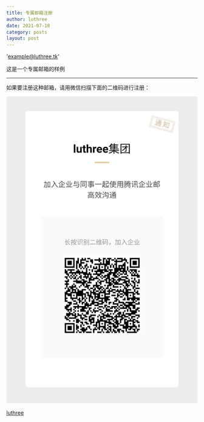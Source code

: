```yaml
---
title: 专属邮箱注册
author: luthree
date: 2021-07-10
category: posts
layout: post
---
```


'example@luthree.tk'

这是一个专属邮箱的样例

-----

如果要注册这种邮箱，请用微信扫描下面的二维码进行注册：

![注册邮箱](/img/mmexport1625914754331.jpg "扫描这个二维码注册邮箱")

[luthree](http://www.luthree.tk)
